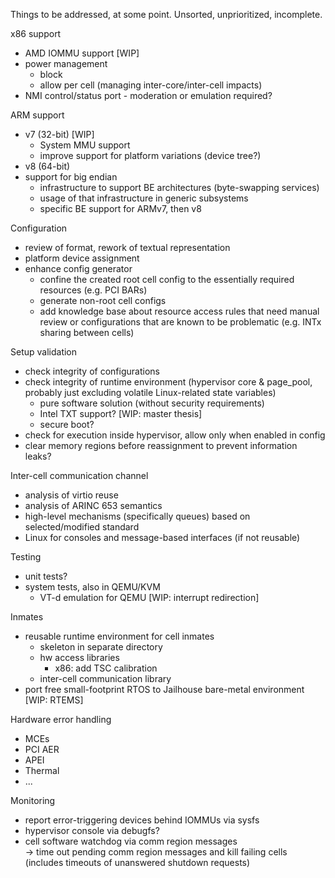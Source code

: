 Things to be addressed, at some point. Unsorted, unprioritized, incomplete.

x86 support
  - AMD IOMMU support [WIP]
  - power management
    - block
    - allow per cell (managing inter-core/inter-cell impacts)
  - NMI control/status port - moderation or emulation required?

ARM support
  - v7 (32-bit) [WIP]
    - System MMU support
    - improve support for platform variations (device tree?)
  - v8 (64-bit)
  - support for big endian
    - infrastructure to support BE architectures (byte-swapping services)
    - usage of that infrastructure in generic subsystems
    - specific BE support for ARMv7, then v8

Configuration
 - review of format, rework of textual representation
 - platform device assignment
 - enhance config generator
    - confine the created root cell config to the essentially required
      resources (e.g. PCI BARs)
    - generate non-root cell configs
    - add knowledge base about resource access rules that need manual review or
      configurations that are known to be problematic (e.g. INTx sharing
      between cells)

Setup validation
  - check integrity of configurations
  - check integrity of runtime environment (hypervisor core & page_pool,
    probably just excluding volatile Linux-related state variables)
    - pure software solution (without security requirements)
    - Intel TXT support? [WIP: master thesis]
    - secure boot?
  - check for execution inside hypervisor, allow only when enabled in config
  - clear memory regions before reassignment to prevent information leaks?

Inter-cell communication channel
  - analysis of virtio reuse
  - analysis of ARINC 653 semantics
  - high-level mechanisms (specifically queues) based on selected/modified
    standard
  - Linux for consoles and message-based interfaces (if not reusable)

Testing
  - unit tests?
  - system tests, also in QEMU/KVM
    - VT-d emulation for QEMU [WIP: interrupt redirection]

Inmates
  - reusable runtime environment for cell inmates
    - skeleton in separate directory
    - hw access libraries
      - x86: add TSC calibration
    - inter-cell communication library
  - port free small-footprint RTOS to Jailhouse bare-metal environment
    [WIP: RTEMS]

Hardware error handling
  - MCEs
  - PCI AER
  - APEI
  - Thermal
  - ...

Monitoring
  - report error-triggering devices behind IOMMUs via sysfs
  - hypervisor console via debugfs?
  - cell software watchdog via comm region messages  
    -> time out pending comm region messages and kill failing cells
       (includes timeouts of unanswered shutdown requests)
